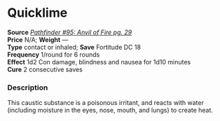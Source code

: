 # Quicklime

**Source** [_Pathfinder #95: Anvil of Fire pg. 29_](http://paizo.com/products/btpy9et7?Pathfinder-Adventure-Path-95-Anvil-of-Fire)  
**Price** N/A; **Weight** —  
**Type** contact or inhaled; **Save** Fortitude DC 18  
**Frequency** 1/round for 6 rounds  
**Effect** 1d2 Con damage, blindness and nausea for 1d10 minutes  
**Cure** 2 consecutive saves

### Description

This caustic substance is a poisonous irritant, and reacts with water (including moisture in the eyes, nose, mouth, and lungs) to create heat.